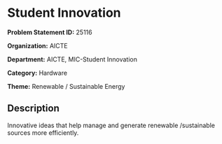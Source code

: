 # Student Innovation

**Problem Statement ID:** 25116

**Organization:** AICTE

**Department:** AICTE, MIC-Student Innovation

**Category:** Hardware

**Theme:** Renewable / Sustainable Energy

## Description

Innovative ideas that help manage and generate renewable /sustainable sources more efficiently.

